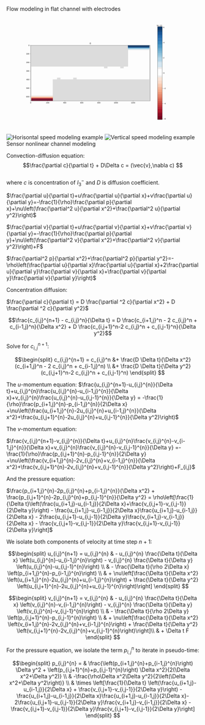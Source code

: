 Flow modeling in flat channel with electrodes
![Pressure modeling example](info/p_init_0.gif?raw=true)
![Horisontal speed modeling example](info/u_init_0.gif?raw=true)
![Vertical speed modeling example](info/v_init_0.gif?raw=true)
Sensor  nonlinear channel  modeling

Convection-diffusion equation:
$$\frac{\partial c}{\partial t} + D\Delta c = (\vec{v},\nabla c) $$  
where $c$ is concentration of $I_3^-$ and $D$ is diffusion coefficient.  

$\frac{\partial u}{\partial t}+u\frac{\partial u}{\partial x}+v\frac{\partial u}{\partial y}=-\frac{1}{\rho}\frac{\partial p}{\partial x}+\nu\left(\frac{\partial^2 u}{\partial x^2}+\frac{\partial^2 u}{\partial y^2}\right)$

$\frac{\partial v}{\partial t}+u\frac{\partial v}{\partial x}+v\frac{\partial v}{\partial y}=-\frac{1}{\rho}\frac{\partial p}{\partial y}+\nu\left(\frac{\partial^2 v}{\partial x^2}+\frac{\partial^2 v}{\partial y^2}\right)+F$

$\frac{\partial^2 p}{\partial x^2}+\frac{\partial^2 p}{\partial y^2}=-\rho\left(\frac{\partial u}{\partial x}\frac{\partial u}{\partial x}+2\frac{\partial u}{\partial y}\frac{\partial v}{\partial x}+\frac{\partial v}{\partial y}\frac{\partial v}{\partial y}\right)$

Concentration diffusion:

$\frac{\partial c}{\partial t} = D \frac{\partial ^2 c}{\partial x^2} + D \frac{\partial ^2 c}{\partial y^2}$

$$\frac{c_{i,j}^{n+1} - c_{i,j}^n}{\Delta t} = D \frac{c_{i+1,j}^n - 2 c_{i,j}^n + c_{i-1,j}^n}{\Delta x^2} + D \frac{c_{i,j+1}^n-2 c_{i,j}^n + c_{i,j-1}^n}{\Delta y^2}$$

Solve for $c_{i,j}^{n+1}$:

$$\begin{split}
c_{i,j}^{n+1} = c_{i,j}^n &+ \frac{D \Delta t}{\Delta x^2}(c_{i+1,j}^n - 2 c_{i,j}^n + c_{i-1,j}^n) \\
&+ \frac{D \Delta t}{\Delta y^2}(c_{i,j+1}^n-2 c_{i,j}^n + c_{i,j-1}^n)
\end{split}
$$


The $u$-momentum equation:
$\frac{u_{i,j}^{n+1}-u_{i,j}^{n}}{\Delta t}+u_{i,j}^{n}\frac{u_{i,j}^{n}-u_{i-1,j}^{n}}{\Delta x}+v_{i,j}^{n}\frac{u_{i,j}^{n}-u_{i,j-1}^{n}}{\Delta y} = -\frac{1}{\rho}\frac{p_{i+1,j}^{n}-p_{i-1,j}^{n}}{2\Delta x} +\nu\left(\frac{u_{i+1,j}^{n}-2u_{i,j}^{n}+u_{i-1,j}^{n}}{\Delta x^2}+\frac{u_{i,j+1}^{n}-2u_{i,j}^{n}+u_{i,j-1}^{n}}{\Delta y^2}\right)$

The $v$-momentum equation:

$\frac{v_{i,j}^{n+1}-v_{i,j}^{n}}{\Delta t}+u_{i,j}^{n}\frac{v_{i,j}^{n}-v_{i-1,j}^{n}}{\Delta x}+v_{i,j}^{n}\frac{v_{i,j}^{n}-v_{i,j-1}^{n}}{\Delta y} =-\frac{1}{\rho}\frac{p_{i,j+1}^{n}-p_{i,j-1}^{n}}{2\Delta y} +\nu\left(\frac{v_{i+1,j}^{n}-2v_{i,j}^{n}+v_{i-1,j}^{n}}{\Delta x^2}+\frac{v_{i,j+1}^{n}-2v_{i,j}^{n}+v_{i,j-1}^{n}}{\Delta y^2}\right)+F_{i,j}$

And the pressure equation:

$\frac{p_{i+1,j}^{n}-2p_{i,j}^{n}+p_{i-1,j}^{n}}{\Delta x^2} + \frac{p_{i,j+1}^{n}-2p_{i,j}^{n}+p_{i,j-1}^{n}}{\Delta y^2} = \rho\left[\frac{1}{\Delta t}\left(\frac{u_{i+1,j}-u_{i-1,j}}{2\Delta x}+\frac{v_{i,j+1}-v_{i,j-1}}{2\Delta y}\right) - \frac{u_{i+1,j}-u_{i-1,j}}{2\Delta x}\frac{u_{i+1,j}-u_{i-1,j}}{2\Delta x} - 2\frac{u_{i,j+1}-u_{i,j-1}}{2\Delta y}\frac{v_{i+1,j}-v_{i-1,j}}{2\Delta x} - \frac{v_{i,j+1}-v_{i,j-1}}{2\Delta y}\frac{v_{i,j+1}-v_{i,j-1}}{2\Delta y}\right]$



 We isolate both components of velocity at time step $n+1$:
 
 
 $$\begin{split}
u_{i,j}^{n+1} = u_{i,j}^{n} & - u_{i,j}^{n} \frac{\Delta t}{\Delta x} \left(u_{i,j}^{n}-u_{i-1,j}^{n}\right) - v_{i,j}^{n} \frac{\Delta t}{\Delta y} \left(u_{i,j}^{n}-u_{i,j-1}^{n}\right) \\
& - \frac{\Delta t}{\rho 2\Delta x} \left(p_{i+1,j}^{n}-p_{i-1,j}^{n}\right) \\
& + \nu\left[\frac{\Delta t}{\Delta x^2} \left(u_{i+1,j}^{n}-2u_{i,j}^{n}+u_{i-1,j}^{n}\right) + \frac{\Delta t}{\Delta y^2} \left(u_{i,j+1}^{n}-2u_{i,j}^{n}+u_{i,j-1}^{n}\right)\right] 
\end{split}
 $$
 
 
 $$\begin{split}
v_{i,j}^{n+1} = v_{i,j}^{n} & - u_{i,j}^{n} \frac{\Delta t}{\Delta x} \left(v_{i,j}^{n}-v_{i-1,j}^{n}\right) - v_{i,j}^{n} \frac{\Delta t}{\Delta y} \left(v_{i,j}^{n}-v_{i,j-1}^{n}\right) \\
& - \frac{\Delta t}{\rho 2\Delta y} \left(p_{i,j+1}^{n}-p_{i,j-1}^{n}\right) \\
& + \nu\left[\frac{\Delta t}{\Delta x^2} \left(v_{i+1,j}^{n}-2v_{i,j}^{n}+v_{i-1,j}^{n}\right) + \frac{\Delta t}{\Delta y^2} \left(v_{i,j+1}^{n}-2v_{i,j}^{n}+v_{i,j-1}^{n}\right)\right]\\
& + \Delta t F
\end{split}
  $$


For the pressure equation, we isolate the term $p_{i,j}^n$ to iterate in pseudo-time:

$$\begin{split}
p_{i,j}^{n} = & \frac{\left(p_{i+1,j}^{n}+p_{i-1,j}^{n}\right) \Delta y^2 + \left(p_{i,j+1}^{n}+p_{i,j-1}^{n}\right) \Delta x^2}{2(\Delta x^2+\Delta y^2)} \\
& -\frac{\rho\Delta x^2\Delta y^2}{2\left(\Delta x^2+\Delta y^2\right)} \\
& \times \left[\frac{1}{\Delta t} \left(\frac{u_{i+1,j}-u_{i-1,j}}{2\Delta x} + \frac{v_{i,j+1}-v_{i,j-1}}{2\Delta y}\right) - \frac{u_{i+1,j}-u_{i-1,j}}{2\Delta x}\frac{u_{i+1,j}-u_{i-1,j}}{2\Delta x}- 2\frac{u_{i,j+1}-u_{i,j-1}}{2\Delta y}\frac{v_{i+1,j}-v_{i-1,j}}{2\Delta x} - \frac{v_{i,j+1}-v_{i,j-1}}{2\Delta y}\frac{v_{i,j+1}-v_{i,j-1}}{2\Delta y}\right]
\end{split}
$$

